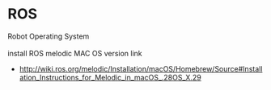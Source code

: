 # ROS
Robot Operating System<br>
<br>
install ROS melodic MAC OS version link <br>
- <http://wiki.ros.org/melodic/Installation/macOS/Homebrew/Source#Installation_Instructions_for_Melodic_in_macOS_.28OS_X.29>
